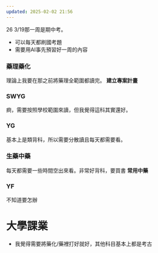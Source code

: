 ```yaml
---
updated: 2025-02-02 21:56
---
```

26 3/19那一周是期中考。
- 可以每天都刷國考題
- 需要用AI事先預習好一周的內容
### 藥理藥化
理論上我要在那之前將藥理全範圍都讀完。
**建立專案計畫**
### SWYG
痾，需要按照學校範圍來讀，但我覺得這科其實還好。
### YG
基本上是類背科，所以需要分散讀且每天都需要看。
### 生藥中藥
每天都需要一些時間空出來看。非常好背科，要買書 **常用中藥**
### YF
不知道要怎辦
# 大學課業
- 我覺得需要將藥化/藥裡打好就好，其他科目基本上都是考古